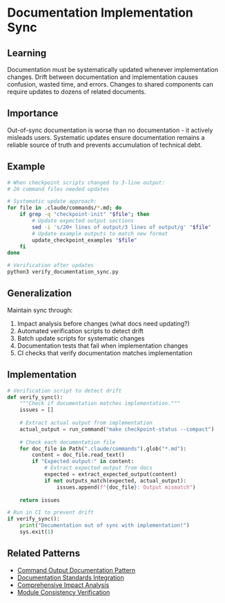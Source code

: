 # Documentation Implementation Sync

## Learning
Documentation must be systematically updated whenever implementation changes. Drift between documentation and implementation causes confusion, wasted time, and errors. Changes to shared components can require updates to dozens of related documents.

## Importance
Out-of-sync documentation is worse than no documentation - it actively misleads users. Systematic updates ensure documentation remains a reliable source of truth and prevents accumulation of technical debt.

## Example
```bash
# When checkpoint scripts changed to 3-line output:
# 26 command files needed updates

# Systematic update approach:
for file in .claude/commands/*.md; do
    if grep -q "checkpoint-init" "$file"; then
        # Update expected output sections
        sed -i 's/20+ lines of output/3 lines of output/g' "$file"
        # Update example outputs to match new format
        update_checkpoint_examples "$file"
    fi
done

# Verification after updates
python3 verify_documentation_sync.py
```

## Generalization
Maintain sync through:
1. Impact analysis before changes (what docs need updating?)
2. Automated verification scripts to detect drift
3. Batch update scripts for systematic changes
4. Documentation tests that fail when implementation changes
5. CI checks that verify documentation matches implementation

## Implementation
```python
# Verification script to detect drift
def verify_sync():
    """Check if documentation matches implementation."""
    issues = []
    
    # Extract actual output from implementation
    actual_output = run_command("make checkpoint-status --compact")
    
    # Check each documentation file
    for doc_file in Path(".claude/commands").glob("*.md"):
        content = doc_file.read_text()
        if "Expected output:" in content:
            # Extract expected output from docs
            expected = extract_expected_output(content)
            if not outputs_match(expected, actual_output):
                issues.append(f"{doc_file}: Output mismatch")
    
    return issues

# Run in CI to prevent drift
if verify_sync():
    print("Documentation out of sync with implementation!")
    sys.exit(1)
```

## Related Patterns
- [Command Output Documentation Pattern](command-output-documentation-pattern.md)
- [Documentation Standards Integration](documentation-standards-integration.md)
- [Comprehensive Impact Analysis](comprehensive-impact-analysis.md)
- [Module Consistency Verification](module-consistency-verification.md)